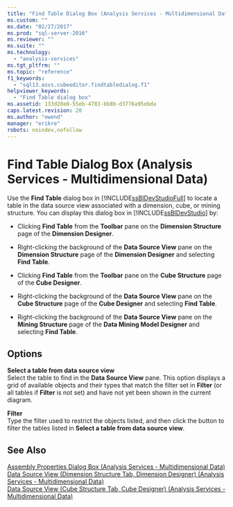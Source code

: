 ```yaml
---
title: "Find Table Dialog Box (Analysis Services - Multidimensional Data) | Microsoft Docs"
ms.custom: ""
ms.date: "02/27/2017"
ms.prod: "sql-server-2016"
ms.reviewer: ""
ms.suite: ""
ms.technology: 
  - "analysis-services"
ms.tgt_pltfrm: ""
ms.topic: "reference"
f1_keywords: 
  - "sql13.asvs.cubeeditor.findtabledialog.f1"
helpviewer_keywords: 
  - "Find Table dialog box"
ms.assetid: 133d28e8-55eb-4783-bb8b-d3776a95ebda
caps.latest.revision: 20
ms.author: "owend"
manager: "erikre"
robots: noindex,nofollow
---
```

# Find Table Dialog Box (Analysis Services - Multidimensional Data)
  Use the **Find Table** dialog box in [!INCLUDE[ssBIDevStudioFull](../a9notintoc/includes/ssbidevstudiofull-md.md)] to locate a table in the data source view associated with a dimension, cube, or mining structure. You can display this dialog box in [!INCLUDE[ssBIDevStudio](../a9notintoc/includes/ssbidevstudio-md.md)] by:  
  
-   Clicking **Find Table** from the **Toolbar** pane on the **Dimension Structure** page of the **Dimension Designer**.  
  
-   Right-clicking the background of the **Data Source View** pane on the **Dimension Structure** page of the **Dimension Designer** and selecting **Find Table**.  
  
-   Clicking **Find Table** from the **Toolbar** pane on the **Cube Structure** page of the **Cube Designer**.  
  
-   Right-clicking the background of the **Data Source View** pane on the **Cube Structure** page of the **Cube Designer** and selecting **Find Table**.  
  
-   Right-clicking the background of the **Data Source View** pane on the **Mining Structure** page of the **Data Mining Model Designer** and selecting **Find Table**.  
  
## Options  
 **Select a table from data source view**  
 Select the table to find in the **Data Source View** pane. This option displays a grid of available objects and their types that match the filter set in **Filter** (or all tables if **Filter** is not set) and have not yet been shown in the current diagram.  
  
 **Filter**  
 Type the filter used to restrict the objects listed, and then click the button to filter the tables listed in **Select a table from data source view**.  
  
## See Also  
 [Assembly Properties Dialog Box &#40;Analysis Services - Multidimensional Data&#41;](../a9retired/assembly-properties-dialog-box-analysis-services-multidimensional-data.md)   
 [Data Source View &#40;Dimension Structure Tab, Dimension Designer&#41; &#40;Analysis Services - Multidimensional Data&#41;](../a9retired/c4bd3c5e-8986-448f-b9db-3551f50f0696.md)   
 [Data Source View &#40;Cube Structure Tab, Cube Designer&#41; &#40;Analysis Services - Multidimensional Data&#41;](../a9retired/1e39c910-5c10-4624-be27-ca02a461b46b.md)  
  
  